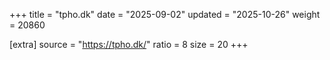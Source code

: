+++
title = "tpho.dk"
date = "2025-09-02"
updated = "2025-10-26"
weight = 20860

[extra]
source = "https://tpho.dk/"
ratio = 8
size = 20
+++
